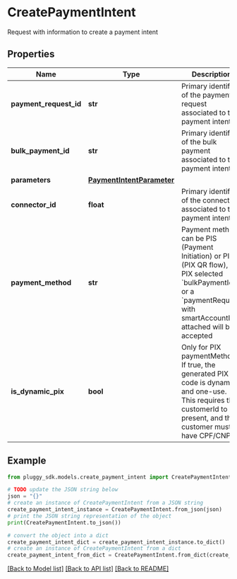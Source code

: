 # CreatePaymentIntent

Request with information to create a payment intent

## Properties

Name | Type | Description | Notes
------------ | ------------- | ------------- | -------------
**payment_request_id** | **str** | Primary identifier of the payment request associated to the payment intent | [optional] 
**bulk_payment_id** | **str** | Primary identifier of the bulk payment associated to the payment intent | [optional] 
**parameters** | [**PaymentIntentParameter**](PaymentIntentParameter.md) |  | [optional] 
**connector_id** | **float** | Primary identifier of the connector associated to the payment intent | [optional] 
**payment_method** | **str** | Payment method can be PIS (Payment Initiation) or PIX (PIX QR flow), if PIX selected &#x60;bulkPaymentId&#x60; or a &#x60;paymentRequest&#x60; with smartAccountId attached will be accepted | [optional] 
**is_dynamic_pix** | **bool** | Only for PIX paymentMethod. If true, the generated PIX QR code is dynamic and one-use. This requires the customerId to be present, and the customer must have CPF/CNPJ | [optional] 

## Example

```python
from pluggy_sdk.models.create_payment_intent import CreatePaymentIntent

# TODO update the JSON string below
json = "{}"
# create an instance of CreatePaymentIntent from a JSON string
create_payment_intent_instance = CreatePaymentIntent.from_json(json)
# print the JSON string representation of the object
print(CreatePaymentIntent.to_json())

# convert the object into a dict
create_payment_intent_dict = create_payment_intent_instance.to_dict()
# create an instance of CreatePaymentIntent from a dict
create_payment_intent_from_dict = CreatePaymentIntent.from_dict(create_payment_intent_dict)
```
[[Back to Model list]](../README.md#documentation-for-models) [[Back to API list]](../README.md#documentation-for-api-endpoints) [[Back to README]](../README.md)


